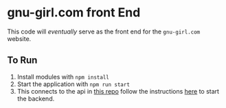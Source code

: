 # gnu-girl.com front End

This code will *eventually* serve as the front end for the `gnu-girl.com` website.

## To Run
1. Install modules with `npm install`
2. Start the application with `npm run start`
3. This connects to the api in [this repo](https://github.com/aggressive-lavender/personal-website-backend) follow the instructions [here](https://github.com/aggressive-lavender/personal-website-backend/blob/master/README.md) to start the backend. 
